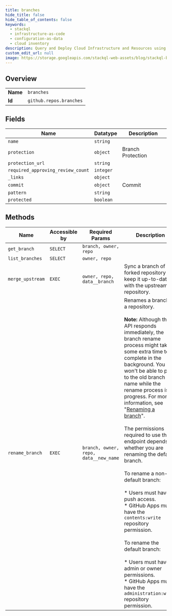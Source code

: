 ```yaml
---
title: branches
hide_title: false
hide_table_of_contents: false
keywords:
  - stackql
  - infrastructure-as-code
  - configuration-as-data
  - cloud inventory
description: Query and Deploy Cloud Infrastructure and Resources using SQL
custom_edit_url: null
image: https://storage.googleapis.com/stackql-web-assets/blog/stackql-blog-post-featured-image.png
---
```

  
    

## Overview
<table><tbody>
<tr><td><b>Name</b></td><td><code>branches</code></td></tr>
<tr><td><b>Id</b></td><td><code>github.repos.branches</code></td></tr>
</tbody></table>

## Fields
| Name | Datatype | Description |
| ---- | -------- | ----------- |
| `name` | `string` |  |
| `protection` | `object` | Branch Protection |
| `protection_url` | `string` |  |
| `required_approving_review_count` | `integer` |  |
| `_links` | `object` |  |
| `commit` | `object` | Commit |
| `pattern` | `string` |  |
| `protected` | `boolean` |  |
## Methods
| Name | Accessible by | Required Params | Description |
| ---- | ------------- | --------------- | ----------- |
| `get_branch` | `SELECT` | `branch, owner, repo` |  |
| `list_branches` | `SELECT` | `owner, repo` |  |
| `merge_upstream` | `EXEC` | `owner, repo, data__branch` | Sync a branch of a forked repository to keep it up-to-date with the upstream repository. |
| `rename_branch` | `EXEC` | `branch, owner, repo, data__new_name` | Renames a branch in a repository.<br /><br />**Note:** Although the API responds immediately, the branch rename process might take some extra time to complete in the background. You won't be able to push to the old branch name while the rename process is in progress. For more information, see "[Renaming a branch](https://docs.github.com/github/administering-a-repository/renaming-a-branch)".<br /><br />The permissions required to use this endpoint depends on whether you are renaming the default branch.<br /><br />To rename a non-default branch:<br /><br />* Users must have push access.<br />* GitHub Apps must have the `contents:write` repository permission.<br /><br />To rename the default branch:<br /><br />* Users must have admin or owner permissions.<br />* GitHub Apps must have the `administration:write` repository permission. |

